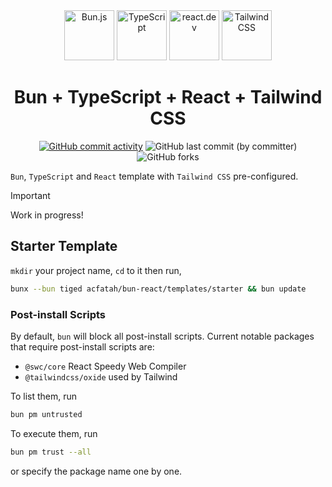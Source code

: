 <div align="center">
  <a href="https://bun.sh"
    ><img width="80" src="https://raw.githubusercontent.com/marwin1991/profile-technology-icons/refs/heads/main/icons/bun_js.png" alt="Bun.js" title="Bun.js"/></a>
  <a href="https://www.typescriptlang.org"
    ><img width="80" src="https://raw.githubusercontent.com/marwin1991/profile-technology-icons/refs/heads/main/icons/typescript.png" alt="TypeScript" title="TypeScript"/></a>
  <a href="https://react.dev"
    ><img width="80" src="https://raw.githubusercontent.com/marwin1991/profile-technology-icons/refs/heads/main/icons/react.png" alt="react.dev" title="React"/></a>
  <a href="https://tailwindcss.com/"
    ><img width="80" src="https://raw.githubusercontent.com/marwin1991/profile-technology-icons/refs/heads/main/icons/tailwind_css.png" alt="Tailwind CSS" title="Tailwind CSS"/></a>
</div>

<div align="center">
  <h1>Bun + TypeScript + React + Tailwind CSS</h1>

  <p class="flex gap-1">
    <a href="https://github.com/acfatah/bun-react/commits/main">
      <img alt="GitHub commit activity" src="https://img.shields.io/github/commit-activity/t/acfatah/bun-react?style=flat-square"
    ></a>
    <img alt="GitHub last commit (by committer)" src="https://img.shields.io/github/last-commit/acfatah/bun-react?display_timestamp=committer&style=flat-square">
    <img alt="GitHub forks" src="https://img.shields.io/github/forks/acfatah/bun-react?style=flat-square">
  </p>
</div>

`Bun`, `TypeScript` and `React` template with `Tailwind CSS` pre-configured.

> [!IMPORTANT]
> Work in progress!

## Starter Template

`mkdir` your project name, `cd` to it then run,

```bash
bunx --bun tiged acfatah/bun-react/templates/starter && bun update
```

### Post-install Scripts

By default, `bun` will block all post-install scripts. Current notable packages that require post-install scripts are:

- `@swc/core` React Speedy Web Compiler
- `@tailwindcss/oxide` used by Tailwind

To list them, run

```bash
bun pm untrusted
```

To execute them, run

```bash
bun pm trust --all
```

or specify the package name one by one.
